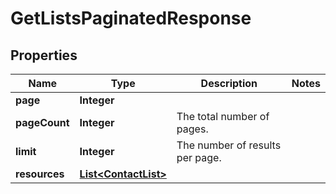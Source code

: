 
# GetListsPaginatedResponse

## Properties
Name | Type | Description | Notes
------------ | ------------- | ------------- | -------------
**page** | **Integer** |  | 
**pageCount** | **Integer** | The total number of pages. | 
**limit** | **Integer** | The number of results per page. | 
**resources** | [**List&lt;ContactList&gt;**](ContactList.md) |  | 



